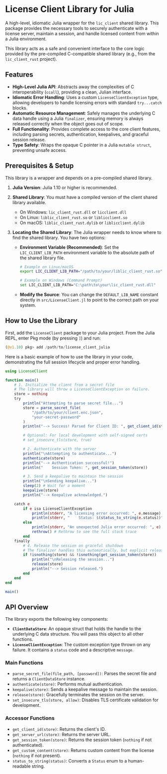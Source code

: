 # License Client Library for Julia

A high-level, idiomatic Julia wrapper for the `lic_client` shared library. This package provides the necessary tools to securely authenticate with a license server, maintain a session, and handle licensed content from within a Julia environment.

This library acts as a safe and convenient interface to the core logic provided by the pre-compiled C-compatible shared library (e.g., from the `lic_client_rust` project).

## Features

  * **High-Level Julia API**: Abstracts away the complexities of C interoperability (`ccall`), providing a clean, Julian interface.
  * **Idiomatic Error Handling**: Uses a custom `LicenseClientException` type, allowing developers to handle licensing errors with standard `try...catch` blocks.
  * **Automatic Resource Management**: Safely manages the underlying C data handle using a Julia `finalizer`, ensuring memory is always released correctly when the object goes out of scope.
  * **Full Functionality**: Provides complete access to the core client features, including parsing secrets, authentication, keepalives, and graceful session release.
  * **Type Safety**: Wraps the opaque C pointer in a Julia `mutable struct`, preventing unsafe access.

## Prerequisites & Setup

This library is a wrapper and depends on a pre-compiled shared library.

1.  **Julia Version**: Julia 1.10 or higher is recommended.

2.  **Shared Library**: You must have a compiled version of the client shared library available.

      * On Windows: `lic_client_rust.dll` or `licclient.dll`
      * On Linux: `liblic_client_rust.so` or `liblicclient.so`
      * On macOS: `liblic_client_rust.dylib` or `liblicclient.dylib`

3.  **Locating the Shared Library**: The Julia wrapper needs to know where to find the shared library. You have two options:

      * **Environment Variable (Recommended)**: Set the `LIC_CLIENT_LIB_PATH` environment variable to the absolute path of the shared library file.
        ```bash
        # Example on Linux/macOS
        export LIC_CLIENT_LIB_PATH="/path/to/your/liblic_client_rust.so"

        # Example on Windows (Command Prompt)
        set LIC_CLIENT_LIB_PATH="C:\path\to\your\lic_client_rust.dll"
        ```
      * **Modify the Source**: You can change the `DEFAULT_LIB_NAME` constant directly in `src/LicenseClient.jl` to point to the correct path on your system.

## How to Use the Library

First, add the `LicenseClient` package to your Julia project. From the Julia REPL, enter Pkg mode (by pressing `]`) and run:

```julia
(@v1.10) pkg> add /path/to/license_client_julia
```

Here is a basic example of how to use the library in your code, demonstrating the full session lifecycle and proper error handling.

```julia
using LicenseClient

function main()
    # 1. Initialize the client from a secret file
    # The library will throw a LicenseClientException on failure.
    store = nothing
    try
        println("Attempting to parse secret file...")
        store = parse_secret_file(
            "/path/to/your/client.enc.json",
            "your-secret-password"
        )
        println("--> Success! Parsed for Client ID: ", get_client_id(store))

        # Optional: For local development with self-signed certs
        # set_insecure_tls(store, true)

        # 2. Authenticate with the server
        println("\nAttempting to authenticate...")
        authenticate(store)
        println("--> Authentication successful!")
        println("    Session Token: ", get_session_token(store))

        # 3. Send a keepalive to maintain the session
        println("\nSending keepalive...")
        sleep(2) # Wait for a moment
        keepalive(store)
        println("--> Keepalive acknowledged.")

    catch e
        if e isa LicenseClientException
            println(stderr, "A licensing error occurred: ", e.message)
            println(stderr, "    Status: $(status_to_string(e.status))")
        else
            println(stderr, "An unexpected Julia error occurred: ", e)
            rethrow() # Rethrow to see the full stack trace
        end
    finally
        # 4. Release the session on graceful shutdown
        # The finalizer handles this automatically, but explicit release is good practice.
        if !isnothing(store) && !isnothing(get_session_token(store))
            println("\nReleasing the session...")
            release(store)
            println("--> Session released.")
        end
    end
end

main()
```

## API Overview

The library exports the following key components:

  * **`ClientDataStore`**: An opaque struct that holds the handle to the underlying C data structure. You will pass this object to all other functions.
  * **`LicenseClientException`**: The custom exception type thrown on any failure. It contains a `status` code and a descriptive `message`.

### Main Functions

  * `parse_secret_file(file_path, [password])`: Parses the secret file and returns a `ClientDataStore` instance.
  * `authenticate(store)`: Performs mutual authentication.
  * `keepalive(store)`: Sends a keepalive message to maintain the session.
  * `release(store)`: Gracefully terminates the session on the server.
  * `set_insecure_tls(store, allow)`: Disables TLS certificate validation for development.

### Accessor Functions

  * `get_client_id(store)`: Returns the client's ID.
  * `get_server_url(store)`: Returns the server URL.
  * `get_session_token(store)`: Returns the session token (`nothing` if not authenticated).
  * `get_custom_content(store)`: Returns custom content from the license (`nothing` if not present).
  * `status_to_string(status)`: Converts a `Status` enum to a human-readable string.